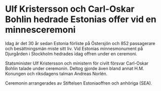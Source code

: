 # Ulf Kristersson och Carl-Oskar Bohlin hedrade Estonias offer vid en minnesceremoni

Idag är det 30 år sedan Estonia förliste på Östersjön och 852 passagerare och besättningsmän miste sitt liv. Vid Estonias minnesmonument på Djurgården i Stockholm hedrades idag offren under en ceremoni.


Statsminister Ulf Kristersson och ministern för civilt försvar Carl\-Oskar Bohlin talade under ceremonin. Deltog gjorde även bland annat H.M. Konungen och riksdagens talman Andreas Norlén.

Ceremonin arrangerades av Stiftelsen Estoniaoffren och anhöriga (SEA).
